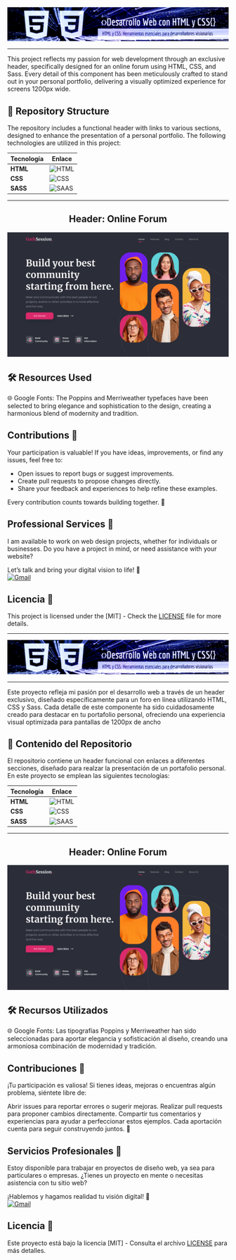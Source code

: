 <div align="center">
  <img src="img/banner.png" alt="Banner">
</div>

---

This project reflects my passion for web development through an exclusive header, specifically designed for an online forum using HTML, CSS, and Sass. Every detail of this component has been meticulously crafted to stand out in your personal portfolio, delivering a visually optimized experience for screens 1200px wide.



## 📁 Repository Structure

The repository includes a functional header with links to various sections, designed to enhance the presentation of a personal portfolio. The following technologies are utilized in this project:

| Tecnología | Enlace |
|------------|--------|
| **HTML**   | ![HTML](https://img.shields.io/badge/HTML-e34c26?style=flat&logo=html5&logoColor=white)|
| **CSS**    |  ![CSS](https://img.shields.io/badge/CSS-563d7c?&style=flat&logo=css3&logoColor=white) |
| **SASS**   | ![SAAS](https://img.shields.io/badge/Sass-CC6699?style=flat&logo=sass&logoColor=white)|


---

<h2 align="center">
  Header: Online Forum
</h2>

![Header](img/vista-previa.png) 

## 🛠️ Resources Used

🌐 Google Fonts: The Poppins and Merriweather typefaces have been selected to bring elegance and sophistication to the design, creating a harmonious blend of modernity and tradition.


## Contributions 🤝

Your participation is valuable! If you have ideas, improvements, or find any issues, feel free to:

- Open issues to report bugs or suggest improvements.
- Create pull requests to propose changes directly.
- Share your feedback and experiences to help refine these examples.

Every contribution counts towards building together. 🌟


## Professional Services 💼

I am available to work on web design projects, whether for individuals or businesses. Do you have a project in mind, or need assistance with your website?

Let’s talk and bring your digital vision to life! 🚀
<br>
[![Gmail](https://img.shields.io/badge/Email%20personal-white?style=for-the-badge&logo=gmail&logoColor=white&label=vegalopez.jesus%40gmail.com&labelColor=black&color=%23EA4335)](mailto:vegalopez.jesus@gmail.com)


## Licencia 📜

This project is licensed under the  [MIT] - Check the [LICENSE](LICENSE) file for more details.


---

<div align="center">
  <img src="img/banner.png" alt="Banner">
</div>

---

Este proyecto refleja mi pasión por el desarrollo web a través de un header exclusivo, diseñado específicamente para un foro en línea utilizando HTML, CSS y Sass. Cada detalle de este componente ha sido cuidadosamente creado para destacar en tu portafolio personal, ofreciendo una experiencia visual optimizada para pantallas de 1200px de ancho


## 📁 Contenido del Repositorio

El repositorio contiene un header funcional con enlaces a diferentes secciones, diseñado para realzar la presentación de un portafolio personal. En este proyecto se emplean las siguientes tecnologías:

| Tecnología | Enlace |
|------------|--------|
| **HTML**   | ![HTML](https://img.shields.io/badge/HTML-e34c26?style=flat&logo=html5&logoColor=white)|
| **CSS**    |  ![CSS](https://img.shields.io/badge/CSS-563d7c?&style=flat&logo=css3&logoColor=white) |
| **SASS**   | ![SAAS](https://img.shields.io/badge/Sass-CC6699?style=flat&logo=sass&logoColor=white)|


---

<h2 align="center">
  Header: Online Forum
</h2>

![Header](img/vista-previa.png)  

## 🛠️ Recursos Utilizados

🌐 Google Fonts: Las tipografías Poppins y Merriweather han sido seleccionadas para aportar elegancia y sofisticación al diseño, creando una armoniosa combinación de modernidad y tradición.


## Contribuciones 🤝

¡Tu participación es valiosa! Si tienes ideas, mejoras o encuentras algún problema, siéntete libre de:

Abrir issues para reportar errores o sugerir mejoras.
Realizar pull requests para proponer cambios directamente.
Compartir tus comentarios y experiencias para ayudar a perfeccionar estos ejemplos.
Cada aportación cuenta para seguir construyendo juntos. 🌟

## Servicios Profesionales 💼

Estoy disponible para trabajar en proyectos de diseño web, ya sea para particulares o empresas. ¿Tienes un proyecto en mente o necesitas asistencia con tu sitio web?

¡Hablemos y hagamos realidad tu visión digital! 🚀
<br>
[![Gmail](https://img.shields.io/badge/Email%20personal-white?style=for-the-badge&logo=gmail&logoColor=white&label=vegalopez.jesus%40gmail.com&labelColor=black&color=%23EA4335)](mailto:vegalopez.jesus@gmail.com)


## Licencia 📜

Este proyecto está bajo la licencia [MIT] - Consulta el archivo [LICENSE](LICENSE) para más detalles.
